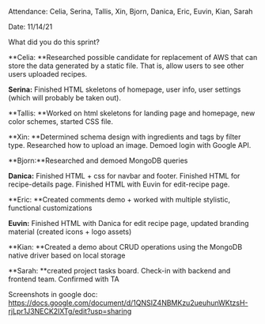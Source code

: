 Attendance: Celia, Serina, Tallis, Xin, Bjorn, Danica, Eric, Euvin, Kian, Sarah

Date: 11/14/21

What did you do this sprint?

**Celia: **Researched possible candidate for replacement of AWS that can store the data generated by a static file. That is, allow users to see other users uploaded recipes. 

**Serina:** Finished HTML skeletons of homepage, user info, user settings (which will probably be taken out). 

**Tallis: **Worked on html skeletons for landing page and homepage, new color schemes, started CSS file.

**Xin: **Determined schema design with ingredients and tags by filter type. Researched how to upload an image. Demoed login with Google API.

**Bjorn:**Researched and demoed MongoDB queries 

**Danica:** Finished HTML + css for navbar and footer. Finished HTML for recipe-details page. Finished HTML with Euvin for edit-recipe page. 

**Eric: **Created comments demo + worked with multiple stylistic, functional customizations

**Euvin:** Finished HTML with Danica for edit recipe page, updated branding material (created icons + logo assets)

**Kian: **Created a demo about CRUD operations using the MongoDB native driver based on local storage

**Sarah: **created project tasks board. Check-in with backend and frontend team.  Confirmed with TA 

Screenshots in google doc: https://docs.google.com/document/d/1QNSIZ4NBMKzu2ueuhunWKtzsH-rjLpr1J3NECK2IXTg/edit?usp=sharing
